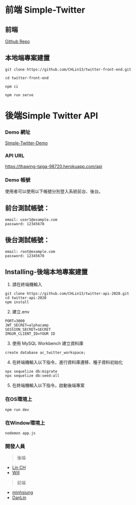 # 前端 Simple-Twitter 

## 前端
[Github Repo](https://github.com/CHLin13/twitter-front-end)

## 本地端專案建置
```
git clone https://github.com/CHLin13/twitter-front-end.git
```
```
cd twitter-front-end
```
```
npm ci
```
```
npm run serve
```

# 後端Simple Twitter API 

### Demo 網址

[Simple-Twitter-Demo](https://chlin13.github.io/twitter-front-end)

### API URL

https://thawing-taiga-98720.herokuapp.com/api

### Demo 帳號

使用者可以使用以下帳號分別登入系統前台、後台。

## 前台測試帳號：

```
email: user1@example.com
password: 12345678
```

## 後台測試帳號：

```
email: root@example.com
password: 12345678
```

## Installing-後端本地專案建置

1. 請在終端機輸入

```
git clone https://github.com/CHLin13/twitter-api-2020.git
cd twitter-api-2020
npm install
```

2. 建立.env

```
PORT=3000
JWT_SECRET=alphacamp
SESSION_SECRET=SECRET
IMGUR_CLIENT_ID=YOUR ID
```

3. 使用 MySQL Workbench 建立資料庫

```
create database ac_twitter_workspace;
```

4. 在終端機輸入以下指令，進行資料庫遷移、種子資料初始化

```
npx sequelize db:migrate
npx sequelize db:seed:all
```

5. 在終端機輸入以下指令，啟動後端專案
### 在OS環境上
```
npm run dev
```
### 在Window環境上
```
nodemon app.js
```
### 開發人員

> 後端

- [Lin CH](https://github.com/CHLin13)
- [Will](https://github.com/Will413028)

> 前端

- [minhsiung](https://github.com/mhsiungw)
- [DanLin](https://github.com/iita71737)





